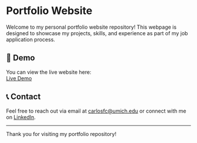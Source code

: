 # Portfolio Website

Welcome to my personal portfolio website repository! This webpage is designed to showcase my projects, skills, and experience as part of my job application process.

## 🚀 Demo

You can view the live website here:  
[Live Demo](https://carlosfc-ds.github.io/)

## 📞 Contact

Feel free to reach out via email at carlosfc@umich.edu or connect with me on [LinkedIn](https://www.linkedin.com/in/carlos-fc/).

---

Thank you for visiting my portfolio repository!

